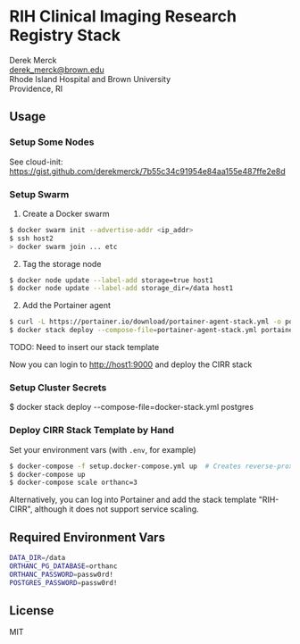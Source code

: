 # RIH Clinical Imaging Research Registry Stack

Derek Merck  
<derek_merck@brown.edu>  
Rhode Island Hospital and Brown University  
Providence, RI  


## Usage

### Setup Some Nodes

See cloud-init: <https://gist.github.com/derekmerck/7b55c34c91954e84aa155e487ffe2e8d>

### Setup Swarm

1. Create a Docker swarm

```bash
$ docker swarm init --advertise-addr <ip_addr>
$ ssh host2
> docker swarm join ... etc
```

2. Tag the storage node

```bash
$ docker node update --label-add storage=true host1
$ docker node update --label-add storage_dir=/data host1
```

2. Add the Portainer agent

```bash
$ curl -L https://portainer.io/download/portainer-agent-stack.yml -o portainer-agent-stack.yml
$ docker stack deploy --compose-file=portainer-agent-stack.yml portainer
```




TODO: Need to insert our stack template

Now you can login to <http://host1:9000> and deploy the CIRR stack


### Setup Cluster Secrets

$ docker stack deploy --compose-file=docker-stack.yml postgres


### Deploy CIRR Stack Template by Hand


Set your environment vars (with `.env`, for example)

```bash
$ docker-compose -f setup.docker-compose.yml up  # Creates reverse-proxy and portainer
$ docker-compose up
$ docker-compose scale orthanc=3
```

Alternatively, you can log into Portainer and add the stack template "RIH-CIRR", although it does not support service scaling.


## Required Environment Vars

```bash
DATA_DIR=/data
ORTHANC_PG_DATABASE=orthanc
ORTHANC_PASSWORD=passw0rd!
POSTGRES_PASSWORD=passw0rd!
```

## License

MIT